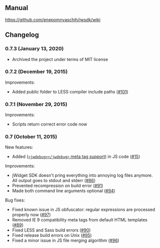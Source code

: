 ## Manual

https://github.com/enepomnyaschih/jwsdk/wiki

## Changelog

### 0.7.3 (January 13, 2020)

- Archived the project under terms of MIT license

### 0.7.2 (December 19, 2015)

Improvements:

- Added public folder to LESS compiler include paths ([#101](https://github.com/enepomnyaschih/jwsdk/issues/101))

### 0.7.1 (November 29, 2015)

Improvements:

- Scripts return correct error code now

### 0.7 (October 11, 2015)

New features:

- Added ([`<jwdebug></jwdebug>` meta tag support](https://github.com/enepomnyaschih/jwsdk/wiki/jWidget-SDK-documentation.-JS-preprocessing)) in JS code ([#15](https://github.com/enepomnyaschih/jwsdk/issues/15))

Improvements:

- jWidget SDK doesn't pring everything into annoying log files anymore. All output goes to stdout and stderr ([#86](https://github.com/enepomnyaschih/jwsdk/issues/86))
- Prevented recompression on build error ([#91](https://github.com/enepomnyaschih/jwsdk/issues/91))
- Made both command line arguments optional ([#94](https://github.com/enepomnyaschih/jwsdk/issues/94))

Bug fixes:

- Fixed known issue in JS obfuscator: regular expressions are processed properly now ([#97](https://github.com/enepomnyaschih/jwsdk/issues/97))
- Removed IE 9 compatibility meta tags from default HTML templates ([#89](https://github.com/enepomnyaschih/jwsdk/issues/89))
- Fixed LESS and Sass build errors ([#90](https://github.com/enepomnyaschih/jwsdk/issues/90))
- Fixed release build errors on Unix ([#95](https://github.com/enepomnyaschih/jwsdk/issues/95))
- Fixed a minor issue in JS file merging algorithm ([#96](https://github.com/enepomnyaschih/jwsdk/issues/96))
